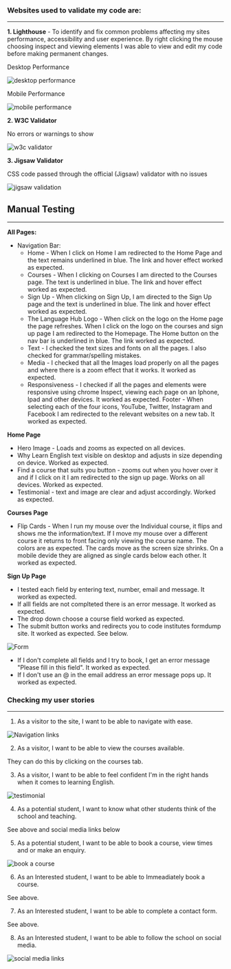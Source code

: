 ### Websites used to validate my code are:
------------------------------------------------------

**1. Lighthouse** - To identify and fix common problems affecting my sites performance, accessibility and user experience. By right clicking the mouse choosing inspect and viewing elements I was able to view and edit my code before making permanent changes.  

Desktop Performance

![desktop performance](https://user-images.githubusercontent.com/80712910/120111851-6c71f080-c16b-11eb-9602-492d9c68fa43.PNG)


Mobile Performance

![mobile performance](https://user-images.githubusercontent.com/80712910/120111778-33d21700-c16b-11eb-9238-e5a994174dbb.PNG)


**2. W3C Validator** 

No errors or warnings to show

![w3c validator](https://user-images.githubusercontent.com/80712910/119045176-050db100-b9b3-11eb-9bfd-326b4dee9f1b.PNG)

**3. Jigsaw Validator**

CSS code passed through the official (Jigsaw) validator with no issues

![jigsaw validation](https://user-images.githubusercontent.com/80712910/119045836-df34dc00-b9b3-11eb-9430-f8728334f3b0.PNG)


## Manual Testing 
-----------------------------------------------------------

**All Pages:**

- Navigation Bar:
    - Home - When I click on Home I am redirected to the Home Page and the text remains underlined in blue. The link and hover effect worked as expected. 
    - Courses - When I clicking on Courses I am directed to the Courses page. The text is underlined in blue. The link and hover effect worked as expected. 
    - Sign Up - When clicking on Sign Up, I am directed to the Sign Up page and the text is underlined in blue. The link and hover effect worked as expected. 
    - The Language Hub Logo - When click on the logo on the Home page the page refreshes. When I click on the logo on the courses and sign up page I am redirected to the       Homepage. The Home button on the nav bar is underlined in blue. The link worked as expected. 
    - Text - I checked the text sizes and fonts on all the pages. I also checked for grammar/spelling mistakes. 
    - Media - I checked that all the Images load properly on all the pages and where there is a zoom effect that it works. It worked as expected. 
    - Responsiveness - I checked if all the pages and elements were responsive using chrome Inspect, viewing each page on an Iphone, Ipad and other devices. It worked as expected. 
    Footer - When selecting each of the four icons, YouTube, Twitter, Instagram and Facebook I am redirected to the relevant websites on a new tab. It worked as expected. 

**Home Page** 

- Hero Image - Loads and zooms as expected on all devices. 
- Why Learn English text visible on desktop and adjusts in size depending on device. Worked as expected. 
- Find a course that suits you button - zooms out when you hover over it and if I click on it I am redirected to the sign up page. Works on all devices. Worked as expected. 
- Testimonial - text and image are clear and adjust accordingly. Worked as expected. 

**Courses Page**

- Flip Cards - When I run my mouse over the Individual course, it flips and shows me the information/text. If I move my mouse over a different course it returns to front facing only viewing the course name. The colors are as expected. The cards move as the screen size shrinks. On a mobile devide they are aligned as single cards below each other. It worked as expected. 

**Sign Up Page** 

- I tested each field by entering text, number, email and message. It worked as expected. 
- If alll fields are not complteted there is an error message. It worked as expected. 
- The drop down choose a course field worked as expected. 
- The submit button works and redirects you to code institutes formdump site. It worked as expected. See below.

![Form](https://user-images.githubusercontent.com/80712910/120110921-8f020a80-c167-11eb-9b13-ede78a50b183.PNG)

- If I don't complete all fields and I try to book, I get an error message "Please fill in this field". It worked as expected. 
- If I don't use an @ in the email address an error message pops up. It worked as expected. 



### Checking my user stories
-------------------------------------------------------------------------------

1. As a visitor to the site, I want to be able to navigate with ease.

![Navigation links](https://user-images.githubusercontent.com/80712910/119036001-27e69800-b9a8-11eb-9226-25eacaaa07af.PNG)

2. As a visitor, I want to be able to view the courses available. 

They can do this by clicking on the courses tab.

3. As a visitor, I want to be able to feel confident I'm in the right hands when it comes to learning English.

![testimonial](https://user-images.githubusercontent.com/80712910/119036437-a5120d00-b9a8-11eb-855d-6f2b4d1db98f.PNG)

4. As a potential student, I want to know what other students think of the school and teaching. 

See above and social media links below

5. As a potential student, I want to be able to book a course, view times and or make an enquiry. 

![book a course](https://user-images.githubusercontent.com/80712910/120112157-924bc500-c16c-11eb-9343-254e54355646.PNG)

6. As an Interested student, I want to be able to Immeadiately book a course. 

See above.

7. As an Interested student, I want to be able to complete a contact form. 

See above.

8. As an Interested student, I want to be able to follow the school on social media. 

![social media links](https://user-images.githubusercontent.com/80712910/119037048-6761b400-b9a9-11eb-98c1-fb63ba1e6f63.PNG)

